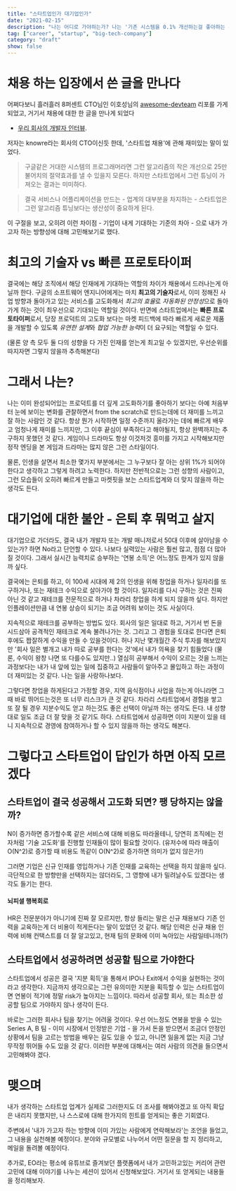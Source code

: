 ```yaml
---
title: "스타트업인가 대기업인가"
date: "2021-02-15"
description: "나는 어디로 가야하는가? 나는 '기존 시스템을 0.1% 개선하는걸 좋아하는 사람'인가 '없던 서비스를 만드는걸 좋아하는 사람'인가?로 시작한 의식의 흐름"
tag: ["career", "startup", "big-tech-company"]
category: "draft"
show: false
---
```

# 채용 하는 입장에서 쓴 글을 만나다
어쩌다보니 흘러흘러 8퍼센트 CTO님인 이호성님의 [awesome-devteam](https://github.com/leehosung/awesome-devteam) 리포를 가게 되었고, 거기서 채용에 대한 한 글을 만나게 되었다 
- [우리 회사의 개발자 인터뷰](https://blog.kivol.net/post/138587457933/%EC%9A%B0%EB%A6%AC-%ED%9A%8C%EC%82%AC%EC%9D%98-%EA%B0%9C%EB%B0%9C%EC%9E%90-%EC%9D%B8%ED%84%B0%EB%B7%B0).

저자는 knowre라는 회사의 CTO이신듯 한데, '스타트업 채용'에 관해 재미있는 말이 있었다. 

> 구글같은 거대한 시스템의 프로그래머라면 그런 알고리즘의 작은 개선으로 25만불어치의 절약효과를 낼 수 있을지 모른다. 하지만 스타트업에서 그런 튜닝이 가져오는 결과는 미미하다.

> 결국 서비스나 어플리케이션을 만드는 - 업계의 대부분을 차지하는 - 스타트업은 그런 알고리즘 튜닝보다는 생산성이 중요하게 된다.

이 구절을 보고, 오히려 이런 차이점 - 기업이 내게 기대하는 기준의 차아 - 으로 내가 가고자 하는 방향성에 대해 고민해보기로 했다.

# 최고의 기술자 vs 빠른 프로토타이퍼

결국에는 해당 조직에서 해당 인재에게 기대하는 역할의 차이가 채용에서 드러나는게 아닐까 한다. 구글의 소프트웨어 엔지니어에게는 마치 **최고의 기술자**로서, 이미 정해진 사업 방향과 돌아가고 있는 서비스를 고도화해서 *최고의 효율*로 *자동화된 안정성*으로 돌아가게 하는 것이 최우선으로 기대되는 역할일 것이다. 반면에 스타트업에서는 **빠른 프로토타이퍼**로서, 당장 프로덕트의 고도화 보다는 마켓 피드백에 따라 빠르게 새로운 제품을 개발할 수 있도록 *유연한 설계*와 *협업 가능한 능력*이 더 요구되는 역할일 수 있다. 

(물론 양 측 모두 둘 다의 성향을 다 가진 인재를 얻는게 최고일 수 있겠지만, 우선순위를 따지자면 그렇지 않을까 추측해본다)

# 그래서 나는?

나는 이미 완성되어있는 프로덕트를 더 깊게 고도화하기를 좋아하기 보다는 아예 처음부터 눈에 보이는 변화를 관찰하면서 from the scratch로 만드는데에 더 재미를 느끼고 잘 하는 사람인 것 같다. 항상 뭔가 시작하면 일정 수준까지 올라가는 데에 빠르게 배우고 엄청나게 재미를 느끼지만, 그 이후 끝심이 부족하다고 해야될지, 항상 완벽까지는 추구하지 못했던 것 같다. 게임이나 드라마도 항상 이것저것 흥미를 가지고 시작해보지만 정작 엔딩을 본 게임과 드라마는 많지 않은 그런 스타일이다. 

물론, 인생을 살면서 최소한 몇가지 부분에서는 그 누구보다 잘 아는 상위 1%가 되어야 한다고 생각하고 그렇게 하려고 노력한다. 하지만 전반적으로는 그런 성향의 사람이고, 그런 모습들이 오히려 빠르게 만들고 마켓핏을 보는 스타트업계와 더 맞지 않을까 하는 생각도 든다. 

# 대기업에 대한 불안 - 은퇴 후 뭐먹고 살지

대기업으로 가더라도, 결국 내가 개발자 또는 개발 매니저로서 50대 이후에 살아남을 수 있는가? 하면 No라고 단언할 수 있다. 나보다 실력있는 사람은 훨씬 많고, 점점 더 많아질 것이다. 그래서 실시간 능력치로 승부하는 '연봉 소득'은 어느정도 한계가 있지 않을까 싶다. 

결국에는 은퇴를 하고, 이 100세 시대에 제 2의 인생을 위해 창업을 하거나 일자리를 또 구하거나, 또는 재테크 수익으로 살아가야 할 것이다. 일자리를 다시 구하는 것은 진짜 아닌 것 같고 재테크를 전문적으로 하거나 차라리 창업을 하게 되지 않을까 싶다. 하지만 인플레이션만큼 내 연봉 상승이 되기는 조금 어려워 보이는 것도 사실이다. 

지속적으로 재테크를 공부하는 방법도 있다. 회사의 일은 일대로 하고, 거기서 번 돈을 시드삼아 공격적인 재테크로 계속 불려나가는 것. 그리고 그 경험을 토대로 한다면 은퇴 후에도 짭잘하게 수익을 만들 수 있을것이다. 허나 지난 몇개월간 주식 투자를 해보았지만 '회사 일은 별개고 내가 따로 공부를 한다는 것'에서 내가 의욕을 찾기 힘들었다 (물론, 수익이 왕창 나면 또 다를수도 있지만..) 열심히 공부해서 수익이 오르는 것을 느끼는 과정보다는 내가 내 앞에 있는 일에 집중하고 사람들이 알아주고 몰입하고 하는 과정이 더 재미있는 것 같다. 나는 일을 사랑하나보다.

그렇다면 창업을 하게된다고 가정할 경우, 지역 음식점이나 사업을 하는게 아니라면 그 때 바로 뛰어드는것은 또 너무 리스크가 큰 것 같다. 차라리 스타트업에서 경험을 쌓고 또 잘 될 경우 지분수익도 얻고 하는것도 좋은 선택이 아닐까 하는 생각도 든다. 내 성향대로 일도 조금 더 잘 맞을 것 같기도 하다. 스타트업에서 성공하면 이미 지분이 있을 테니 지속적으로 경영에 참여하거나 할 수 있지 않을까 하는 생각도 해본다.

# 그렇다고 스타트업이 답인가 하면 아직 모르겠다

## 스타트업이 결국 성공해서 고도화 되면? 팽 당하지는 않을까?

N이 증가하면 증가할수록 같은 서비스에 대해 비용도 따라올테니, 당연히 조직에는 전자처럼 '기술 고도화'를 진행할 인재들이 많이 필요할 것이다. (유저수에 따라 매출이 O(N^2)로 증가할 때 비용도 똑같이 O(N^2)로 증가하면 의미가 없지 않은가!)

그러면 기업은 신규 인재를 영입하거나 기존 인재를 교육하는 선택을 하지 않을까 싶다. 극단적으로 한 방향만을 선택하지는 않더라도, 그 영향에 내가 밀려날수도 있겠다는 생각도 들기는 한다.

#### 뇌피셜 행복회로
HR은 전문분야가 아니기에 진짜 잘 모르지만, 항상 들리는 말은 신규 채용보다 기존 인력을 교육하는게 더 비용이 적게든다는 말이 있었던 것 같다. 해당 인력은 신규 채용 인력에 비해 컨택스트를 더 잘 알고있고, 현재 팀의 문화에 이미 녹아있는 사람일테니까(?)


## 스타트업에서 성공하려면 성공할 팀으로 가야한다

스타트업에서 성공은 결국 '지분 획득'을 통해서 IPO나 Exit에서 수익을 실현하는 것이라고 생각한다. 지금까지 생각으로는 그런 유의미한 지분을 획득할 수 있는 스타트업이면 연봉이 적기에 정말 risk가 높아지는 느낌이다. 따라서 성공할 회사, 또는 최소한 성공할 팀으로 가야하지 않나 생각이 든다. 

바로는 그러한 회사나 팀을 찾기는 어려울 것이다. 우선 어느정도 연봉을 받을 수 있는 Series A, B 팀 - 이미 시장에서 인정받은 기업 - 을 가서 돈을 받으면서 조금더 안정인 상황에서 팀을 고르는 방법을 배우는 길도 있을 수 있고, 아니면 잃을게 없는 지금 그냥 무작정 뛰어들 수도 있을 것 같다. 이러한 부분에 대해서는 여러 사람의 의견을 들으면서 고민해봐야 겠다.


# 맺으며

내가 생각하는 스타트업 업계가 실제로 그러한지도 더 조사를 해봐야겠고 또 아직 확답은 내리지 못했지만, 나 스스로에 대해 한가지의 힌트를 얻게되는 좋은 기회였다. 

주변에서 '내가 가고자 하는 방향에 이미 가있는 사람에게 연락해보라'는 조언을 들었고, 그 내용을 실천해볼 예정이다. 분야와 규모별로 나누어서 어떤 질문을 할 지 정리하고, 메일을 돌려볼 예정이다.

추가로, EO라는 평소에 유튜브로 즐겨보던 플랫폼에서 내가 고민하고있는 커리어 관련 고민에 대해 이야기를 나누는 세션이 있어서 신청해보았다. 거기서 또 얻게되는 내용들을 정리해보자.